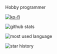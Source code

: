 Hobby programmer

[![ko-fi](https://ko-fi.com/img/githubbutton_sm.svg)](https://ko-fi.com/L3L21E88VM)

![github stats](https://github-readme-stats.vercel.app/api?username=8LWXpg&layout=compact&theme=github_dark_dimmed)

![most used language](https://github-readme-stats.vercel.app/api/top-langs/?username=8LWXpg&layout=compact&theme=github_dark_dimmed)

![star history](https://api.star-history.com/svg?repos=8LWXpg/PowerToysRun-ProcessKiller,8LWXpg/PowerToysRun-GitHubRepo,8LWXpg/ptr,8LWXpg/PowerToysRun-SSH,8LWXpg/PowerToysRun-PluginTemplate&type=Date&theme=dark)
